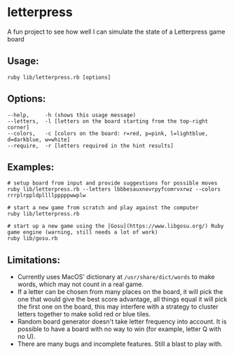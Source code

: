 # letterpress

A fun project to see how well I can simulate the state of a Letterpress game board

## Usage:

    ruby lib/letterpress.rb [options]

## Options:

    --help,     -h (shows this usage message)
    --letters,  -l [letters on the board starting from the top-right corner]
    --colors,   -c [colors on the board: r=red, p=pink, l=lightblue, d=darkblue, w=white]
    --require,  -r [letters required in the hint results]

## Examples:

    # setup board from input and provide suggestions for possible moves
    ruby lib/letterpress.rb --letters lbbbesauxnovrpyfcomrvxrwz --colors rrrplrppldpllllpppppwwplw

    # start a new game from scratch and play against the computer
    ruby lib/letterpress.rb

    # start up a new game using the [Gosu](https://www.libgosu.org/) Ruby game engine (warning, still needs a lot of work)
    ruby lib/gosu.rb

## Limitations:

* Currently uses MacOS' dictionary at `/usr/share/dict/words` to make words, which may not count in a real game.
* If a letter can be chosen from many places on the board, it will pick the one that would give the best score advantage, all things equal it will pick the first one on the board, this may interfere with a strategy to cluster letters together to make solid red or blue tiles.
* Random board generator doesn't take letter frequency into account. It is possible to have a board with no way to win (for example, letter Q with no U).
* There are many bugs and incomplete features. Still a blast to play with.
